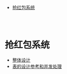 - [抢红包系统](#抢红包系统)


</br></br>


# 抢红包系统
- [整体设计](https://cloud.tencent.com/developer/article/1637408)
- [表的设计参考和并发处理](https://juejin.cn/post/6925947709517987848)